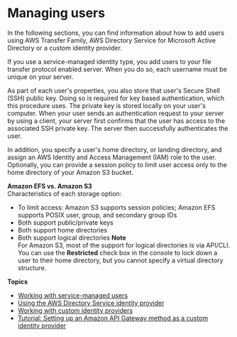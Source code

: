 # Managing users<a name="create-user"></a>

In the following sections, you can find information about how to add users using AWS Transfer Family, AWS Directory Service for Microsoft Active Directory or a custom identity provider\.

If you use a service\-managed identity type, you add users to your file transfer protocol enabled server\. When you do so, each username must be unique on your server\.

As part of each user's properties, you also store that user's Secure Shell \(SSH\) public key\. Doing so is required for key based authentication, which this procedure uses\. The private key is stored locally on your user's computer\. When your user sends an authentication request to your server by using a client, your server first confirms that the user has access to the associated SSH private key\. The server then successfully authenticates the user\.

In addition, you specify a user's home directory, or landing directory, and assign an AWS Identity and Access Management \(IAM\) role to the user\. Optionally, you can provide a session policy to limit user access only to the home directory of your Amazon S3 bucket\.

**Amazon EFS vs\. Amazon S3**  
Characteristics of each storage option:
+ To limit access: Amazon S3 supports session policies; Amazon EFS supports POSIX user, group, and secondary group IDs
+  Both support public/private keys 
+  Both support home directories 
+  Both support logical directories 
**Note**  
 For Amazon S3, most of the support for logical directories is via API/CLI\. You can use the **Restricted** check box in the console to lock down a user to their home directory, but you cannot specify a virtual directory structure\. 

**Topics**
+ [Working with service\-managed users](service-managed-users.md)
+ [Using the AWS Directory Service identity provider](directory-services-users.md)
+ [Working with custom identity providers](custom-identity-provider-users.md)
+ [Tutorial: Setting up an Amazon API Gateway method as a custom identity provider](gateway-api-tutorial.md)